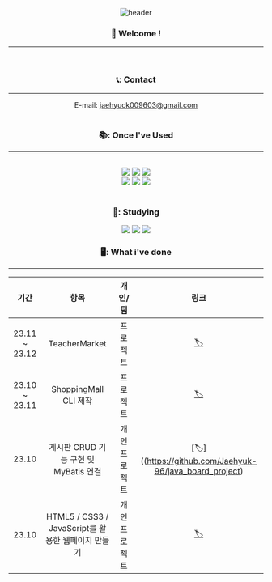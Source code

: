 <div align = "center">
  
![header](https://capsule-render.vercel.app/api?type=rect&color=gradient&height=150&section=header&text=Hi%20I'm%20Jaehyuk%20&animation=twinkling&fontColor=ffffff&fontSize=70&animation=fadeIn&fontAlignY=55)


###  :wave: Welcome !
---
<br/>


###  📞: Contact
---
E-mail: jaehyuck009603@gmail.com
<br/>
<br/>

###  📚: Once I've Used
---
<br/>

<img src="https://img.shields.io/badge/Java-ff7f00?style=for-the-badge&logo=Conda-Forge&logoColor=white"/>
<img src="https://img.shields.io/badge/MariaDB-000080?style=for-the-badge&logo=MariaDB&logoColor=white">
<img src="https://img.shields.io/badge/Mybatis-000000?style=for-the-badge&logo=Fluentd&logoColor=white" />
<br/>
<img src="https://img.shields.io/badge/HTML5-E34F26?style=for-the-badge&logo=HTML5&logoColor=white">
<img src="https://img.shields.io/badge/CSS3-1572B6?style=for-the-badge&logo=CSS3&logoColor=white">
<img src="https://img.shields.io/badge/JavaScript-F7DF1E?style=for-the-badge&logo=JavaScript&logoColor=white">

<br/>
<br/>

### 📑: Studying
  <img src="https://img.shields.io/badge/Spring-6db33f)?style=for-the-badge&logo=Spring&logoColor=white"/>
  <img src="https://img.shields.io/badge/Springboot-6DB33F?style=for-the-badge&logo=springboot&logoColor=white"/>	
	<img src="https://img.shields.io/badge/nodedotjs-339933?style=for-the-badge&logo=nodejs&logoColor=white"/>



### 🖥️: What i've done
---

| 기간 | 항목 | 개인/팀 | 링크 |
|:---:|:---:|:---:|:---:|
| 23.11 ~ 23.12 | TeacherMarket |  프로젝트 | [🏷](https://github.com/Jaehyuk-96/teacherFleaMarket)|
| 23.10 ~ 23.11 | ShoppingMall CLI 제작 |  프로젝트 | [🏷](https://github.com/kimg1623/Shopping-CLI-Java) |
| 23.10 | 게시판 CRUD 기능 구현 및 MyBatis 연결 | 개인 프로젝트 | [🏷]((https://github.com/Jaehyuk-96/java_board_project) |
| 23.10 | HTML5 / CSS3 / JavaScript를 활용한 웹페이지 만들기 | 개인 프로젝트 | [🏷](https://github.com/Jaehyuk-96/web_project) |





</div>
